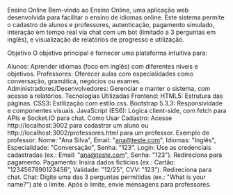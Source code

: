 Ensino Online
Bem-vindo ao Ensino Online, uma aplicação web desenvolvida para facilitar o ensino de idiomas online. Este sistema permite o cadastro de alunos e professores, autenticação, pagamento simulado, interação em tempo real via chat com um bot (limitado a 3 perguntas em inglês), e visualização de relatórios de progresso e utilização.

Objetivo
O objetivo principal é fornecer uma plataforma intuitiva para:

Alunos: Aprender idiomas (foco em inglês) com diferentes níveis e objetivos.
Professores: Oferecer aulas com especialidades como conversação, gramática, negócios ou exames.
Administradores/Desenvolvedores: Gerenciar e manter o sistema, com acesso a relatórios.
Tecnologias Utilizadas
Frontend:
HTML5: Estrutura das páginas.
CSS3: Estilização com estilo.css.
Bootstrap 5.3.3: Responsividade e componentes visuais.
JavaScript (ES6): Lógica client-side, com fetch para APIs e Socket.IO para chat.
Como Usar
Cadastro:
Acesse http://localhost:3002 para cadastrar um aluno ou http://localhost:3002/professores.html para um professor.
Exemplo de professor: Nome: "Ana Silva", Email: "ana@teste.com", Idiomas: "Inglês", Especialidade: "Conversação", Senha: "123".
Login:
Use as credenciais cadastradas (ex.: Email: "ana@teste.com", Senha: "123").
Redireciona para pagamento.
Pagamento:
Insira dados fictícios (ex.: Cartão: "1234567890123456", Validade: "12/25", CVV: "123").
Redireciona para chat.
Chat:
Digite uma das 3 perguntas permitidas (ex.: "What is your name?") até o limite.
Após o limite, envie mensagens para professores.
